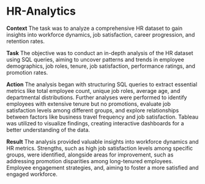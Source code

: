 # HR-Analytics

**Context**
The task was to analyze a comprehensive HR dataset to gain insights into workforce dynamics, job satisfaction, career progression, and retention rates.

**Task**
The objective was to conduct an in-depth analysis of the HR dataset using SQL queries, aiming to uncover patterns and trends in employee demographics, job roles, tenure, job satisfaction, performance ratings, and promotion rates.

**Action**
The analysis began with structuring SQL queries to extract essential metrics like total employee count, unique job roles, average age, and departmental distributions. Further analyses were performed to identify employees with extensive tenure but no promotions, evaluate job satisfaction levels among different groups, and explore relationships between factors like business travel frequency and job satisfaction. Tableau was utilized to visualize findings, creating interactive dashboards for a better understanding of the data.

**Result**
The analysis provided valuable insights into workforce dynamics and HR metrics. Strengths, such as high job satisfaction levels among specific groups, were identified, alongside areas for improvement, such as addressing promotion disparities among long-tenured employees. Employee engagement strategies, and, aiming to foster a more satisfied and engaged workforce.
